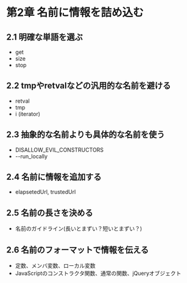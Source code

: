 # 第2章 名前に情報を詰め込む

## 2.1 明確な単語を選ぶ
* get
* size
* stop

## 2.2 tmpやretvalなどの汎用的な名前を避ける
* retval
* tmp
* i (iterator)


## 2.3 抽象的な名前よりも具体的な名前を使う
* DISALLOW_EVIL_CONSTRUCTORS
* --run_locally


## 2.4 名前に情報を追加する
* elapsetedUrl, trustedUrl


## 2.5 名前の長さを決める
* 名前のガイドライン(長いとまずい？短いとまずい？)


## 2.6 名前のフォーマットで情報を伝える
* 定数、メンバ変数、ローカル変数
* JavaScriptのコンストラクタ関数、通常の関数、jQueryオブジェクト




